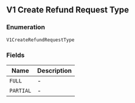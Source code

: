 ## V1 Create Refund Request Type

### Enumeration

`V1CreateRefundRequestType`

### Fields

| Name | Description |
|  --- | --- |
| `FULL` | - |
| `PARTIAL` | - |

